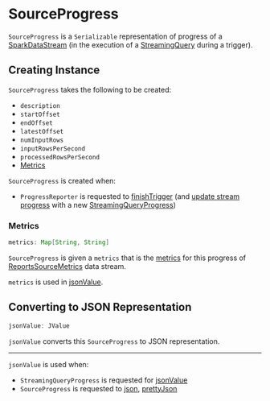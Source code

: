# SourceProgress

`SourceProgress` is a `Serializable` representation of progress of a [SparkDataStream](../SparkDataStream.md) (in the execution of a [StreamingQuery](../StreamingQuery.md) during a trigger).

## Creating Instance

`SourceProgress` takes the following to be created:

* <span id="description"> `description`
* <span id="startOffset"> `startOffset`
* <span id="endOffset"> `endOffset`
* <span id="latestOffset"> `latestOffset`
* <span id="numInputRows"> `numInputRows`
* <span id="inputRowsPerSecond"> `inputRowsPerSecond`
* <span id="processedRowsPerSecond"> `processedRowsPerSecond`
* [Metrics](#metrics)

`SourceProgress` is created when:

* `ProgressReporter` is requested to [finishTrigger](../ProgressReporter.md#finishTrigger) (and [update stream progress](../ProgressReporter.md#updateProgress) with a new [StreamingQueryProgress](StreamingQueryProgress.md#sources))

### <span id="metrics"> Metrics

```java
metrics: Map[String, String]
```

`SourceProgress` is given a `metrics` that is the [metrics](../ReportsSourceMetrics.md#metrics) for this progress of [ReportsSourceMetrics](../ReportsSourceMetrics.md) data stream.

`metrics` is used in [jsonValue](#jsonValue).

## <span id="jsonValue"> Converting to JSON Representation

```scala
jsonValue: JValue
```

`jsonValue` converts this `SourceProgress` to JSON representation.

---

`jsonValue` is used when:

* `StreamingQueryProgress` is requested for [jsonValue](StreamingQueryProgress.md#jsonValue)
* `SourceProgress` is requested to [json](#json), [prettyJson](#prettyJson)
